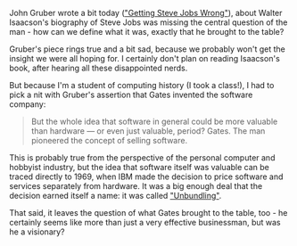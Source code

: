 <!--
.. title: Getting Bill Gates Wrong?
.. date: 2011/11/18 22:01
.. slug: getting-bill-gates-wrong
.. link:
.. description:
.. tags: 
-->


John Gruber wrote a bit today (["Getting Steve Jobs Wrong"](http://daringfireball.net/2011/11/getting_steve_jobs_wrong)), about Walter Isaacson's biography of Steve Jobs was missing the central question of the man - how can we define what it was, exactly that he brought to the table? 

Gruber's piece rings true and a bit sad, because we probably won't get the insight we were all hoping for. I certainly don't plan on reading Isaacson's book, after hearing all these disappointed nerds.

But because I'm a student of computing history (I took a class!), I had to pick a nit with Gruber's assertion that Gates invented the software company:



> But the whole idea that software in general could be more valuable than hardware — or even just valuable, period? Gates. The man pioneered the concept of selling software.



This is probably true from the perspective of the personal computer and hobbyist industry, but the idea that software itself was valuable can be traced directly to 1969, when IBM made the decision to price software and services separately from hardware. It was a big enough deal that the decision earned itself a name: it was called ["Unbundling"](http://en.wikipedia.org/wiki/History_of_IBM#1969:_Antitrust.2C_the_Unbundling_of_software_and_services).

That said, it leaves the question of what Gates brought to the table, too - he certainly seems like more than just a very effective businessman, but was he a visionary? 

